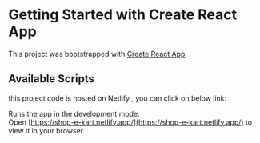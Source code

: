 # Getting Started with Create React App

This project was bootstrapped with [Create React App](https://github.com/facebook/create-react-app).

## Available Scripts

this project code is hosted on Netlify , you can click on below link:



Runs the app in the development mode.\
Open [https://shop-e-kart.netlify.app/](https://shop-e-kart.netlify.app/) to view it in your browser.


